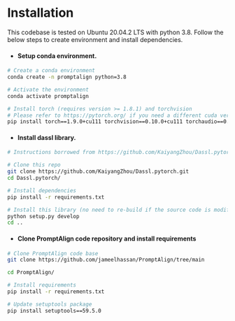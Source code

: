 # Installation

This codebase is tested on Ubuntu 20.04.2 LTS with python 3.8. Follow the below steps to create environment and install dependencies.

* #### Setup conda environment.
```bash
# Create a conda environment
conda create -n promptalign python=3.8

# Activate the environment
conda activate promptalign

# Install torch (requires version >= 1.8.1) and torchvision
# Please refer to https://pytorch.org/ if you need a different cuda version
pip install torch==1.9.0+cu111 torchvision==0.10.0+cu111 torchaudio==0.9.0 -f https://download.pytorch.org/whl/torch_stable.html
```

* #### Install dassl library.
```bash
# Instructions borrowed from https://github.com/KaiyangZhou/Dassl.pytorch#installation

# Clone this repo
git clone https://github.com/KaiyangZhou/Dassl.pytorch.git
cd Dassl.pytorch/

# Install dependencies
pip install -r requirements.txt

# Install this library (no need to re-build if the source code is modified)
python setup.py develop
cd ..
```

* #### Clone PromptAlign code repository and install requirements
```bash
# Clone PromptAlign code base
git clone https://github.com/jameelhassan/PromptAlign/tree/main

cd PromptAlign/

# Install requirements
pip install -r requirements.txt

# Update setuptools package 
pip install setuptools==59.5.0
```
